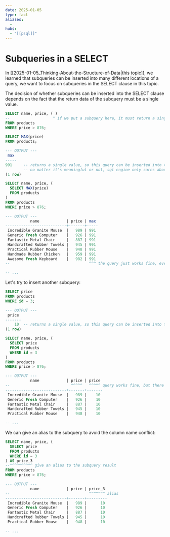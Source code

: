 ```yaml
---
date: 2025-01-05
type: fact
aliases:
  -
hubs:
  - "[[psql]]"
---
```


# Subqueries in a SELECT

In [[2025-01-05_Thinking-About-the-Structure-of-Data|this topic]], we learned that subqueries can be inserted into many different locations of a query, we want to focus on subqueries in the SELECT clause in this topic.

The decision of whether subqueries can be inserted into the SELECT clause depends on the fact that the return data of the subquery must be a single value.

```sql
SELECT name, price, ( )
--                   ^ if we put a subquery here, it must return a single value
FROM products
WHERE price > 876;

```

```sql
SELECT MAX(price)
FROM products;

--- OUTPUT ---
 max 
-----
991     -- returns a single value, so this query can be inserted into the SELECT clause
        -- no matter it's meaningful or not, sql engine only cares about the data structure(shape)
(1 row)

```

```sql
SELECT name, price, (
  SELECT MAX(price)
  FROM products
)
FROM products
WHERE price > 876;

--- OUTPUT ---
           name            | price | max 
---------------------------+-------+-----
 Incredible Granite Mouse  |   989 | 991
 Generic Fresh Computer    |   926 | 991
 Fantastic Metal Chair     |   887 | 991
 Handcrafted Rubber Towels |   945 | 991
 Practical Rubber Mouse    |   948 | 991
 Handmade Rubber Chicken   |   959 | 991
 Awesome Fresh Keyboard    |   982 | 991
--                                   ^^^ the query just works fine, even if it's not meaningful

-- ...

```

Let's try to insert another subquery:

```sql
SELECT price
FROM products
WHERE id = 3;

--- OUTPUT ---
 price 
-------
    10  -- returns a single value, so this query can be inserted into the SELECT clause
(1 row)

```

```sql
SELECT name, price, (
  SELECT price
  FROM products
  WHERE id = 3
)
FROM products
WHERE price > 876;

--- OUTPUT ---
           name            | price | price 
--                           ^^^^^   ^^^^^ query works fine, but there are two columns named "price"
---------------------------+-------+-------
 Incredible Granite Mouse  |   989 |    10
 Generic Fresh Computer    |   926 |    10
 Fantastic Metal Chair     |   887 |    10
 Handcrafted Rubber Towels |   945 |    10
 Practical Rubber Mouse    |   948 |    10

-- ...

```

We can give an alias to the subquery to avoid the column name conflict:

```sql
SELECT name, price, (
  SELECT price
  FROM products
  WHERE id = 3
) AS price_3
--^^^^^^^^^^ give an alias to the subquery result
FROM products
WHERE price > 876;

--- OUTPUT ---
           name            | price | price_3 
--                                   ^^^^^^^ alias
---------------------------+-------+---------
 Incredible Granite Mouse  |   989 |      10
 Generic Fresh Computer    |   926 |      10
 Fantastic Metal Chair     |   887 |      10
 Handcrafted Rubber Towels |   945 |      10
 Practical Rubber Mouse    |   948 |      10

-- ...


